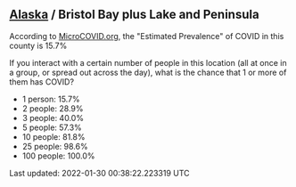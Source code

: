 
## [Alaska](/united-states/alaska) / Bristol Bay plus Lake and Peninsula

According to [MicroCOVID.org](http://microcovid.org),
the "Estimated Prevalence" of COVID in this county is 15.7%

If you interact with a certain number of people in this location
(all at once in a group, or spread out across the day), what is the chance that
1 or more of them has COVID?

- 1 person: 15.7%
- 2 people: 28.9%
- 3 people: 40.0%
- 5 people: 57.3%
- 10 people: 81.8%
- 25 people: 98.6%
- 100 people: 100.0%

Last updated: 2022-01-30 00:38:22.223319 UTC
